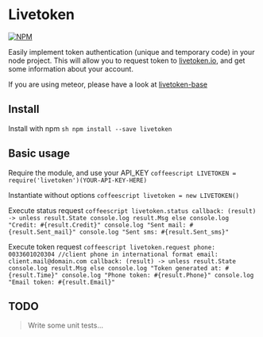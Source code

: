 # Livetoken

[![NPM](https://nodei.co/npm/livetoken.png?compact=true)](https://nodei.co/npm/livetoken/)

Easily implement token authentication (unique and temporary code) in your node project.
This will allow you to request token to [livetoken.io](http://livetoken.io), and get some information about your account.

If you are using meteor, please have a look at [livetoken-base](https://github.com/x62en/livetoken-base)


## Install

Install with npm
	```sh
		npm install --save livetoken
	```


## Basic usage

Require the module, and use your API_KEY
	```coffeescript
		LIVETOKEN = require('livetoken')(YOUR-API-KEY-HERE)
	```

Instantiate without options
	```coffeescript
		livetoken = new LIVETOKEN()
	```

Execute status request
	```coffeescript
		livetoken.status
			callback: (result) ->
				unless result.State
					console.log result.Msg
				else
					console.log "Credit: #{result.Credit}"
					console.log "Sent mail: #{result.Sent_mail}"
					console.log "Sent sms: #{result.Sent_sms}"
	```

Execute token request
	```coffeescript
		livetoken.request
			phone: 0033601020304 //client phone in international format
			email: client.mail@domain.com
			callback: (result) ->
				unless result.State
					console.log result.Msg
				else
					console.log "Token generated at: #{result.Time}"
					console.log "Phone token: #{result.Phone}"
					console.log "Email token: #{result.Email}"
	```


## TODO

> Write some unit tests...
